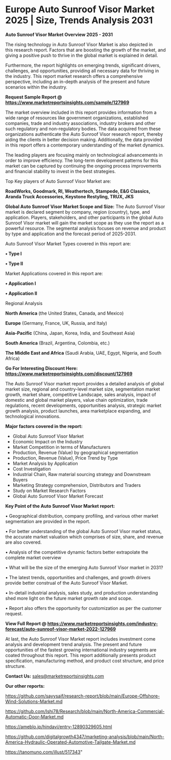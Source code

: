 # Europe Auto Sunroof Visor Market 2025 | Size, Trends Analysis 2031

<Strong> Auto Sunroof Visor Market Overview 2025 - 2031</strong>

The rising technology in Auto Sunroof Visor Market is also depicted in this research report. Factors that are boosting the growth of the market, and giving a positive push to thrive in the global market is explained in detail.

Furthermore, the report highlights on emerging trends, significant drivers, challenges, and opportunities, providing all necessary data for thriving in the industry. This report market research offers a comprehensive perspective, including an in-depth analysis of the present and future scenarios within the industry.

<strong>Request Sample Report @ <a href=https://www.marketreportsinsights.com/sample/127969>https://www.marketreportsinsights.com/sample/127969</a></strong>

The market overview included in this report provides information from a wide range of resources like government organizations, established companies, trade and industry associations, industry brokers and other such regulatory and non-regulatory bodies. The data acquired from these organizations authenticate the Auto Sunroof Visor research report, thereby aiding the clients in better decision making. Additionally, the data provided in this report offers a contemporary understanding of the market dynamics.

The leading players are focusing mainly on technological advancements in order to improve efficiency. The long-term development patterns for this market can be captured by continuing the ongoing process improvements and financial stability to invest in the best strategies.

Top Key players of Auto Sunroof Visor Market are:

<strong>RoadWorks, Goodmark, RI, Weathertech, Stampede, E&G Classics, Aranda Truck Accessories, Keystone Restyling, TRUX, JKS</strong>

<strong><b>Global Auto Sunroof Visor Market Scope and Size:</b></strong>
The Auto Sunroof Visor market is declared segment by company, region (country), type, and application. Players, stakeholders, and other participants in the global Auto Sunroof Visor market will gain the market scope as they use the report as a powerful resource. The segmental analysis focuses on revenue and product by type and application and the forecast period of 2025-2031.

Auto Sunroof Visor Market Types covered in this report are:

<strong>• Type I

• Type II</strong>

Market Applications covered in this report are:

<strong>• Application I

• Application II</strong> 

Regional Analysis

<strong>North America</strong> (the United States, Canada, and Mexico)

<strong>Europe</strong> (Germany, France, UK, Russia, and Italy)

<strong>Asia-Pacific</strong> (China, Japan, Korea, India, and Southeast Asia)

<strong>South America</strong> (Brazil, Argentina, Colombia, etc.)

<strong>The Middle East and Africa</strong> (Saudi Arabia, UAE, Egypt, Nigeria, and South Africa)

<strong>Go For Interesting Discount Here: <a href=https://www.marketreportsinsights.com/discount/127969>https://www.marketreportsinsights.com/discount/127969</a></strong>

The Auto Sunroof Visor market report provides a detailed analysis of global market size, regional and country-level market size, segmentation market growth, market share, competitive Landscape, sales analysis, impact of domestic and global market players, value chain optimization, trade regulations, recent developments, opportunities analysis, strategic market growth analysis, product launches, area marketplace expanding, and technological innovations.

<strong><b>Major factors covered in the report:</b></strong>
<ul>
  <li>Global Auto Sunroof Visor Market </li>
  <li>Economic Impact on the Industry</li>
  <li>Market Competition in terms of Manufacturers</li>
  <li>Production, Revenue (Value) by geographical segmentation</li>
  <li>Production, Revenue (Value), Price Trend by Type</li>
  <li>Market Analysis by Application</li>
  <li>Cost Investigation</li>
  <li>Industrial Chain, Raw material sourcing strategy and Downstream Buyers</li>
  <li>Marketing Strategy comprehension, Distributors and Traders</li>
  <li>Study on Market Research Factors</li>
  <li>Global Auto Sunroof Visor Market Forecast</li>
</ul>

<strong><b>Key Point of the Auto Sunroof Visor Market report:</b></strong>

• Geographical distribution, company profiling, and various other market segmentation are provided in the report.

• For better understanding of the global Auto Sunroof Visor market status, the accurate market valuation which comprises of size, share, and revenue are also covered.

• Analysis of the competitive dynamic factors better extrapolate the complete market overview

• What will be the size of the emerging Auto Sunroof Visor market in 2031?

• The latest trends, opportunities and challenges, and growth drivers provide better construal of the Auto Sunroof Visor Market.

• In-detail industrial analysis, sales study, and production understanding shed more light on the future market growth rate and scope.

• Report also offers the opportunity for customization as per the customer request.

<strong><b>View Full Report @ <a href=https://www.marketreportsinsights.com/industry-forecast/auto-sunroof-visor-market-2022-127969>https://www.marketreportsinsights.com/industry-forecast/auto-sunroof-visor-market-2022-127969</a></b></strong>


At last, the Auto Sunroof Visor Market report includes investment come analysis and development trend analysis. The present and future opportunities of the fastest growing international industry segments are coated throughout this report. This report additionally presents product specification, manufacturing method, and product cost structure, and price structure.

<strong>Contact Us:</strong>
sales@marketreportsinsights.com

<strong>Our other reports:</strong>

<a href=https://github.com/sayysaif/research-report/blob/main/Europe-Offshore-Wind-Solutions-Market.md>https://github.com/sayysaif/research-report/blob/main/Europe-Offshore-Wind-Solutions-Market.md</a>

<a href=https://github.com/Ishi78/Research/blob/main/North-America-Commercial-Automatic-Door-Market.md>https://github.com/Ishi78/Research/blob/main/North-America-Commercial-Automatic-Door-Market.md</a>

<a href=https://ameblo.jp/hindavi/entry-12890329605.html>https://ameblo.jp/hindavi/entry-12890329605.html</a>

<a href=https://github.com/digitalgrowth4347/marketing-analysis/blob/main/North-America-Hydraulic-Operated-Automotive-Tailgate-Market.md>https://github.com/digitalgrowth4347/marketing-analysis/blob/main/North-America-Hydraulic-Operated-Automotive-Tailgate-Market.md</a>

<a href=https://tanomuno.com/illust/517343>https://tanomuno.com/illust/517343</a>"
